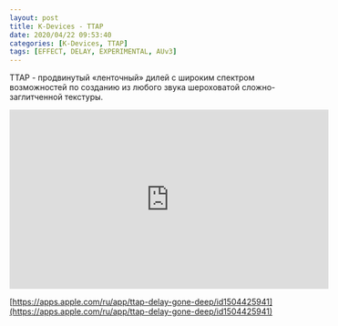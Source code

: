 ```yaml
---
layout: post
title: K-Devices - TTAP
date: 2020/04/22 09:53:40
categories: [K-Devices, TTAP]
tags: [EFFECT, DELAY, EXPERIMENTAL, AUv3]
---
```

TTAP - продвинутый «ленточный» дилей с широким спектром возможностей по созданию из любого звука шероховатой сложно-заглитченной текстуры.

<iframe width="560" height="315" src="https://www.youtube.com/embed/xrboSGreY1g" title="YouTube video player" frameborder="0" allow="accelerometer; autoplay; clipboard-write; encrypted-media; gyroscope; picture-in-picture" allowfullscreen></iframe>

[https://apps.apple.com/ru/app/ttap-delay-gone-deep/id1504425941](https://apps.apple.com/ru/app/ttap-delay-gone-deep/id1504425941)
